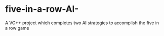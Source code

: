 # five-in-a-row-AI-
A VC++ project which completes two AI strategies to accomplish the five in a row game

